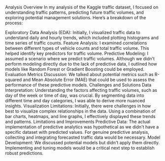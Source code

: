 Analysis Overview
In my analysis of the Kaggle traffic dataset, I focused on understanding traffic patterns, predicting future traffic volumes, and exploring potential management solutions. Here’s a breakdown of the process:

Exploratory Data Analysis (EDA): Initially, I visualized traffic data to understand daily and hourly trends, which included plotting histograms and time series of traffic counts.
Feature Analysis: I examined correlations between different types of vehicle counts and total traffic volume. This helped identify key predictors for traffic volume.
Predictive Modeling: I assumed a scenario where we predict traffic volumes. Although we didn’t perform modeling directly due to the lack of predictive data, I outlined how models like Random Forest or Gradient Boosting could be employed.
Evaluation Metrics Discussion: We talked about potential metrics such as R-squared and Mean Absolute Error (MAE) that could be used to assess the performance of these predictive models.
Challenges and Solutions
Data Interpretation: Understanding the factors affecting traffic volumes, such as day of the week or time of day, was crucial. By segmenting data into different time and day categories, I was able to derive more nuanced insights.
Visualization Limitations: Initially, there were challenges in how best to visualize complex relationships in the data. Using a combination of bar charts, heatmaps, and line graphs, I effectively displayed these trends and patterns.
Limitations and Improvements
Predictive Data: The actual implementation of predictive analytics was hypothetical as we didn't have a specific dataset with predicted values. For genuine predictive analysis, collecting and integrating forecasted traffic data would be necessary.
Model Development: We discussed potential models but didn't apply them directly. Implementing and tuning models would be a critical next step to establish robust predictions.